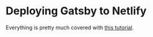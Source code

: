 # Deploying Gatsby to Netlify

Everything is pretty much covered with [this tutorial](https://itnext.io/jamstack-basics-how-to-create-a-gatsby-starter-with-contentful-and-deploy-to-netlify-846354cc74bc).

